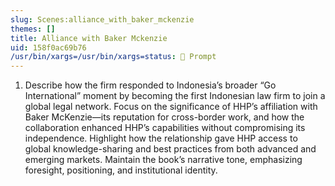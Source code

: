 ```yaml
---
slug: Scenes:alliance_with_baker_mckenzie
themes: []
title: Alliance with Baker Mckenzie
uid: 158f0ac69b76
/usr/bin/xargs=/usr/bin/xargs=status: 💬 Prompt
---
```

1. Describe how the firm responded to Indonesia’s broader “Go International” moment by becoming the first Indonesian law firm to join a global legal network. Focus on the significance of HHP’s affiliation with Baker McKenzie—its reputation for cross-border work, and how the collaboration enhanced HHP’s capabilities without compromising its independence. Highlight how the relationship gave HHP access to global knowledge-sharing and best practices from both advanced and emerging markets. Maintain the book’s narrative tone, emphasizing foresight, positioning, and institutional identity.
